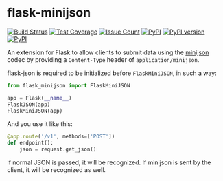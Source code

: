 flask-minijson
==============

[![Build Status](https://travis-ci.com/Dronehub/flask-minijson.svg)](https://travis-ci.com/Dronehub/flask-minijson)
[![Test Coverage](https://api.codeclimate.com/v1/badges/34b392b61482d98ad3f0/test_coverage)](https://codeclimate.com/github/Dronehub/flask-minijson/test_coverage)
[![Issue Count](https://codeclimate.com/github/Dronehub/flask-minijson/badges/issue_count.svg)](https://codeclimate.com/github/Dronehub/flask-minijson)
[![PyPI](https://img.shields.io/pypi/pyversions/flask-minijson.svg)](https://pypi.python.org/pypi/flask-minijson)
[![PyPI version](https://badge.fury.io/py/flask-minijson.svg)](https://badge.fury.io/py/flask-minijson)
[![PyPI](https://img.shields.io/pypi/implementation/flask-minijson.svg)](https://pypi.python.org/pypi/flask-minijson)

An extension for Flask to allow clients to submit data using the
[minijson](https://github.com/Dronehub/minijson) codec by providing
a `Content-Type` header of `application/minijson`.

flask-json is required to be initialized before `FlaskMiniJSON`, in such a way:

```python
from flask_minijson import FlaskMiniJSON

app = Flask(__name__)
FlaskJSON(app)
FlaskMiniJSON(app)
```

And you use it like this:

```python
@app.route('/v1', methods=['POST'])
def endpoint():
    json = request.get_json()
```

if normal JSON is passed, it will be recognized. If
minijson is sent by the client, it will be recognized as well.
